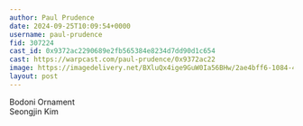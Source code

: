 ```yaml
---
author: Paul Prudence
date: 2024-09-25T10:09:54+0000
username: paul-prudence
fid: 307224
cast_id: 0x9372ac2290689e2fb565384e8234d7dd90d1c654
cast: https://warpcast.com/paul-prudence/0x9372ac22
image: https://imagedelivery.net/BXluQx4ige9GuW0Ia56BHw/2ae4bff6-1084-4f3b-7453-0752cf7adb00/original
layout: post
---
```

Bodoni Ornament  
Seongjin Kim  

<img src='https://imagedelivery.net/BXluQx4ige9GuW0Ia56BHw/2ae4bff6-1084-4f3b-7453-0752cf7adb00/original' alt='' referrerpolicy='no-referrer'/>
<img src='https://imagedelivery.net/BXluQx4ige9GuW0Ia56BHw/eac7755c-c255-4ea1-ac90-19659141ad00/original' alt='' referrerpolicy='no-referrer'/>